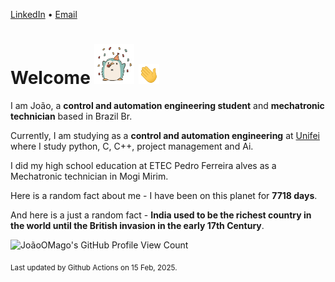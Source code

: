 [LinkedIn](https://www.linkedin.com/in/joão-pedro-gozzoli-b95641301/) &bull;
[Email](joaopedrogozzoli@gmail.com)

# Welcome <img src="happy.gif" height="64px" /> <img src="wave.gif" height="32px" />

I am João, a  **control and automation engineering student** and **mechatronic technician** based in Brazil Br.

Currently, I am studying as a **control and automation engineering** at [Unifei](https://unifei.edu.br) where I study python, C, C++, project management and Ai.

I did my high school education at ETEC Pedro Ferreira alves as a Mechatronic technician in Mogi Mirim.

Here is a random fact about me - I have been on this planet for **7718 days**.

And here is a just a random fact -  **India used to be the richest country in the world until the British invasion in the early 17th Century**.

![JoãoOMago's GitHub Profile View Count](https://komarev.com/ghpvc/?username=JoaoOMago)

<sub>Last updated by Github Actions on 15 Feb, 2025.</sub>
